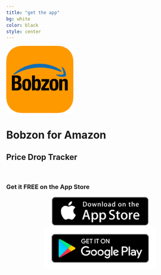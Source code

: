 ```yaml
---
title: "get the app"
bg: white
color: black
style: center
---
```


<img src="/img/Icon-Rounded-512.png" width="180" />

# Bobzon for Amazon

## Price Drop Tracker

<br>

### Get it **FREE** on the App Store

<center><a href="{{ site.appstore_link }}"><img src="img/Download_on_the_App_Store_Badge_US-UK_135x40.svg" width="260"></a><a href="{{ site.googleplay_link }}"><img src="img/Google_Play_Badge.svg" width="300"></a></center>